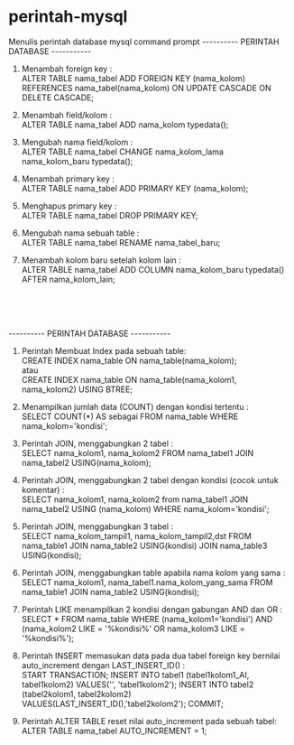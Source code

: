 # perintah-mysql
Menulis perintah database mysql command prompt
---------- PERINTAH DATABASE -----------

1. Menambah foreign key :<br>
ALTER TABLE nama_tabel ADD FOREIGN KEY (nama_kolom) REFERENCES nama_tabel(nama_kolom) ON UPDATE CASCADE ON DELETE CASCADE;<br>

2. Menambah field/kolom :<br>
ALTER TABLE nama_tabel ADD nama_kolom typedata();<br>

3. Mengubah nama field/kolom :<br>
ALTER TABLE nama_tabel CHANGE nama_kolom_lama nama_kolom_baru typedata();<br>

4. Menambah primary key :<br>
ALTER TABLE nama_tabel ADD PRIMARY KEY (nama_kolom);<br>

5. Menghapus primary key :<br>
ALTER TABLE nama_tabel DROP PRIMARY KEY;<br>

6. Mengubah nama sebuah table :<br>
ALTER TABLE nama_tabel RENAME nama_tabel_baru;<br>

7. Menambah kolom baru setelah kolom lain :<br>
ALTER TABLE nama_tabel ADD COLUMN nama_kolom_baru typedata() AFTER nama_kolom_lain; <br>


<br><br><br>



---------- PERINTAH DATABASE -----------

1. Perintah Membuat Index pada sebuah table:<br>
CREATE INDEX nama_table ON nama_table(nama_kolom); <br>
atau <br> CREATE INDEX nama_table ON nama_table(nama_kolom1, nama_kolom2) USING BTREE;<br>

2. Menampilkan jumlah data (COUNT) dengan kondisi tertentu : <br>
SELECT COUNT(*) AS sebagai FROM nama_table WHERE nama_kolom='kondisi';<br>

3. Perintah JOIN, menggabungkan 2 tabel :<br>
SELECT nama_kolom1, nama_kolom2 FROM nama_tabel1 JOIN nama_tabel2 USING(nama_kolom);<br>

4. Perintah JOIN, menggabungkan 2 tabel dengan kondisi (cocok untuk komentar) :<br>
SELECT nama_kolom1, nama_kolom2 from nama_tabel1 JOIN nama_tabel2 USING (nama_kolom) WHERE nama_kolom='kondisi';<br>

5. Perintah JOIN, menggabungkan 3 tabel : <br>
SELECT nama_kolom_tampil1, nama_kolom_tampil2,dst FROM nama_table1 JOIN nama_table2 USING(kondisi) JOIN nama_table3 USING(kondisi);<br>

6. Perintah JOIN, menggabungkan table apabila nama kolom yang sama : <br>
SELECT nama_kolom1, nama_tabel1.nama_kolom_yang_sama FROM nama_table1 JOIN nama_table2 USING(kondisi);<br> 

7. Perintah LIKE menampilkan 2 kondisi dengan gabungan AND dan OR : <br>
SELECT * FROM nama_table WHERE (nama_kolom1='kondisi') AND (nama_kolom2 LIKE = '%kondisi%' OR nama_kolom3 LIKE = '%kondisi%');<br>

8. Perintah INSERT memasukan data pada dua tabel foreign key bernilai auto_increment dengan LAST_INSERT_ID() : <br>
START TRANSACTION; INSERT INTO tabel1 (tabel1kolom1_AI, tabel1kolom2) VALUES('', 'tabel1kolom2'); INSERT INTO tabel2 (tabel2kolom1, tabel2kolom2) VALUES(LAST_INSERT_ID(),'tabel2kolom2'); COMMIT;<br>

9. Perintah ALTER TABLE reset nilai auto_increment pada sebuah tabel: <br>
ALTER TABLE nama_tabel AUTO_INCREMENT = 1;<br>
